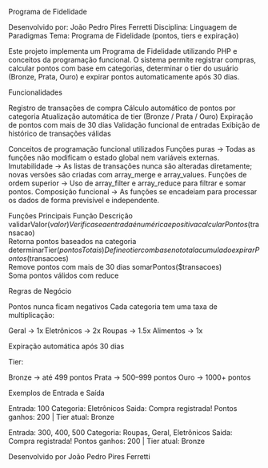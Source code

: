 Programa de Fidelidade

Desenvolvido por: João Pedro Pires Ferretti
Disciplina: Linguagem de Paradigmas
Tema: Programa de Fidelidade (pontos, tiers e expiração)

Este projeto implementa um Programa de Fidelidade utilizando PHP e conceitos da programação funcional.
O sistema permite registrar compras, calcular pontos com base em categorias, determinar o tier do usuário (Bronze, Prata, Ouro) e expirar pontos automaticamente após 30 dias.

Funcionalidades

Registro de transações de compra
Cálculo automático de pontos por categoria
Atualização automática de tier (Bronze / Prata / Ouro)
Expiração de pontos com mais de 30 dias
Validação funcional de entradas
Exibição de histórico de transações válidas

Conceitos de programação funcional utilizados 
Funções puras -> Todas as funções não modificam o estado global nem variáveis externas.
Imutabilidade -> As listas de transações nunca são alteradas diretamente; novas versões são criadas com array_merge e array_values.
Funções de ordem superior -> Uso de array_filter e array_reduce para filtrar e somar pontos.
Composição funcional -> As funções se encadeiam para processar os dados de forma previsível e independente.

Funções Principais
Função	Descrição
validarValor($valor)
	Verifica se a entrada é numérica e positiva
calcularPontos($transacao)	
    Retorna pontos baseados na categoria
determinarTier($pontosTotais)	
    Define o tier com base no total acumulado
expirarPontos($transacoes)	
    Remove pontos com mais de 30 dias
somarPontos($transacoes)	
    Soma pontos válidos com reduce

Regras de Negócio

Pontos nunca ficam negativos
Cada categoria tem uma taxa de multiplicação:

Geral → 1x
Eletrônicos → 2x
Roupas → 1.5x
Alimentos → 1x

Expiração automática após 30 dias

Tier:

Bronze → até 499 pontos
Prata → 500–999 pontos
Ouro → 1000+ pontos


Exemplos de Entrada e Saída

Entrada: 100
Categoria: Eletrônicos
Saida: Compra registrada! Pontos ganhos: 200 | Tier atual: Bronze

Entrada: 300, 400, 500
Categoria: Roupas, Geral, Eletrônicos
Saida: Compra registrada! Pontos ganhos: 200 | Tier atual: Bronze

Desenvolvido por
João Pedro Pires Ferretti
